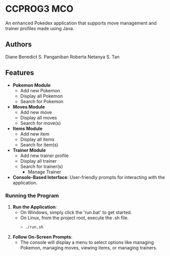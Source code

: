 # CCPROG3 MCO
An enhanced Pokedex application that supports move management and trainer profiles made using Java.

## Authors
Diane Benedict S. Panganiban
Roberta Netanya S. Tan

## Features
- **Pokemon Module**
  - Add new Pokemon
  - Display all Pokemon
  - Search for Pokemon
- **Moves Module**
  - Add new move
  - Display all moves
  - Search for move(s)
- **Items Module**
  - Add new item
  - Display all items
  - Search for item(s)
- **Trainer Module**
  - Add new trainer profile
  - Display all trainer
  - Search for trainer(s)
     - Manage Trainer
- **Console-Based Interface**: User-friendly prompts for interacting with the application.

   
### Running the Program
1. **Run the Application**:
   - On Windows, simply click the 'run.bat' to get started.
   - On Linux, from the project root, execute the .sh file.
     ```bash
     > ./run.sh
     ```
3. **Follow On-Screen Prompts**:
   - The console will display a menu to select options like managing Pokemon, managing moves, viewing items, or managing trainers.
